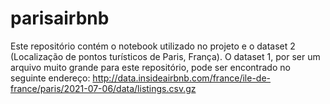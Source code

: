 # parisairbnb
Este repositório contém o notebook utilizado no projeto e o dataset 2 (Localização de pontos turísticos de Paris, França).
O dataset 1, por ser um arquivo muito grande para este repositório, pode ser encontrado no seguinte endereço: http://data.insideairbnb.com/france/ile-de-france/paris/2021-07-06/data/listings.csv.gz
